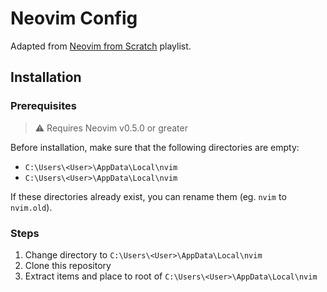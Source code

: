 # Neovim Config

Adapted from [Neovim from Scratch](https://www.youtube.com/playlist?list=plhoh5vyxr6qq41nfl4gvhfp-wld5xzizz) playlist.

## Installation

### Prerequisites

> ⚠️ Requires Neovim v0.5.0 or greater

Before installation, make sure that the following directories are empty:

- `C:\Users\<User>\AppData\Local\nvim`
- `C:\Users\<User>\AppData\Local\nvim`

If these directories already exist, you can rename them (eg. `nvim` to `nvim.old`).

### Steps

1. Change directory to `C:\Users\<User>\AppData\Local\nvim`
2. Clone this repository
3. Extract items and place to root of `C:\Users\<User>\AppData\Local\nvim`
